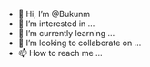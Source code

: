 - 👋 Hi, I’m @Bukunm
- 👀 I’m interested in ...
- 🌱 I’m currently learning ...
- 💞️ I’m looking to collaborate on ...
- 📫 How to reach me ...

<!---
Bukunm/Bukunm is a ✨ special ✨ repository because its `README.md` (this file) appears on your GitHub profile.
You can click the Preview link to take a look at your changes.
--->
